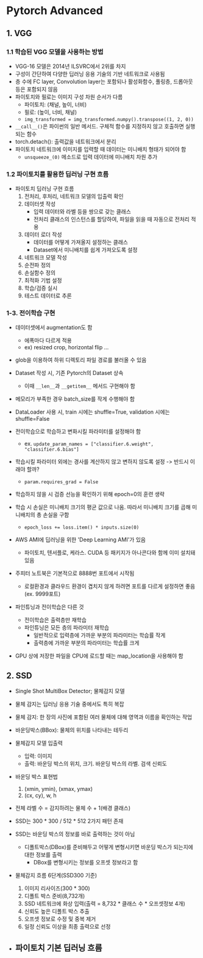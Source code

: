 # Pytorch Advanced

## 1. VGG

### 1.1 학습된 VGG 모델을 사용하는 방법
- VGG-16 모델은 2014년 ILSVRC에서 2위를 차지
- 구성이 간단하여 다양한 딥러닝 응용  기술의 기반 네트워크로 사용됨
- 층 수에 FC layer, Convolution layer는 포함되나 활성화함수, 풀링층, 드롭아웃 등은 포함되지 않음
- 파이토치와 필로는 이미지 구성 차원 순서가 다름
  - 파이토치: (채널, 높이, 너비)
  - 필로: (높이, 너비, 채널)
  - `img_transformed = img_transformed.numpy().transpose((1, 2, 0))`
- `__call__()`은 파이썬의 일반 메서드. 구체적 함수를 지정하지 않고 호출하면 실행되는 함수
- torch.detach(): 출력값을 네트워크에서 분리
- 파이토치 네트워크에 이미지를 입력할 때 데이터는 미니배치 형태가 되어야 함
  - `unsqueeze_(0)` 메소드로 입력 데이터에 미니배치 차원 추가

### 1.2 파이토치를 활용한 딥러닝 구현 흐름
- 파이토치 딥러닝 구현 흐름
   1. 전처리, 후처리, 네트워크 모델의 입출력 확인
   2. 데이터셋 작성
       - 입력 데이터와 라벨 등을 쌍으로 갖는 클래스
       - 전처리 클래스의 인스턴스를 할당하여, 파일을 읽을 때 자동으로 전처리 적용
   3. 데이터 로더 작성
       - 데이터를 어떻게 가져올지 설정하는 클래스
       - Dataset에서 미니배치를 쉽게 가져오도록 설정         
   4. 네트워크 모델 작성
   5. 순전파 정의
   6. 손실함수 정의
   7. 최적화 기법 설정
   8. 학습/검증 실시
   9. 테스트 데이터로 추론


### 1-3. 전이학습 구현
- 데이터셋에서 augmentation도 함
  - 에폭마다 다르게 적용
  - ex) resized crop, horizontal flip ...

- glob을 이용하여 하위 디렉토리 파일 경로를 불러올 수 있음

- Dataset 작성 시, 기존 Pytorch의 Dataset 상속
  - 이때 `__len__`과 `__getitem__` 메서드 구현해야 함

- 메모리가 부족한 경우 batch_size를 작게 수행해야 함
- DataLoader 사용 시, train 시에는 shuffle=True, validation 시에는 shuffle=False

- 전이학습으로 학습하고 변화시킬 파라미터를 설정해야 함
  - ex. `update_param_names = ["classifier.6.weight", "classifier.6.bias"]`
- 학습시킬 파라미터 외에는 경사를 계산하지 않고 변하지 않도록 설정 -> 반드시 이래야 할까?
  - `param.requires_grad = False`

- 학습하지 않을 시 검증 선능을 확인하기 위해 epoch=0의 훈련 생략
- 학습 시 손실은 미니배치 크기의 평균 값으로 나옴. 따라서 미니배치 크기를 곱해 미니배치의 총 손실을 구함
  - `epoch_loss += loss.item() * inputs.size(0)`


- AWS AMI에 딥러닝을 위한 'Deep Learning AMI'가 있음
  - 파이토치, 텐서플로, 케라스. CUDA 등 패키지가 아나콘다와 함께 이미 설치돼있음
- 주피터 노트북은 기본적으로 8888번 포트에서 시작됨
  - 로컬환경과 클라우드 환경이 겹치지 않게 하려면 포트를 다르게 설정하면 좋음(ex. 9999포트)


- 파인튜닝과 전이학습은 다른 것
  - 전이학습은 출력층만 재학습
  - 파인튜닝은 모든 층의 파라미터 재학습
    - 일반적으로 입력층에 가까운 부분의 파라미터는 학습률 작게
    - 출력층에 가까운 부분의 파라미터는 학습률 크게
- GPU 상에 저장한 파일을 CPU에 로드할 때는 map_location을 사용해야 함

## 2. SSD
- Single Shot MultiBox Detector; 물체감지 모델
- 물체 감지는 딥러닝 응용 기술 중에서도 특히 복잡
- 물체 감지: 한 장의 사진에 포함된 여러 물체에 대해 영역과 이름을 확인하는 작업
- 바운딩박스(BBox): 물체의 위치를 나타내는 테두리
- 물체감지 모델 입출력
  - 입력: 이미지
  - 출력: 바운딩 박스의 위치, 크기. 바운딩 박스의 라벨. 검색 신뢰도
- 바운딩 박스 표현법
  1. (xmin, ymin), (xmax, ymax)
  2. (cx, cy), w, h
- 전체 라벨 수 = 감지하려는 물체 수 + 1(배경 클래스)
- SSD는 300 * 300 / 512 * 512 2가지 패턴 존재
- SSD는 바운딩 박스의 정보를 바로 출력하는 것이 아님
  - 디폴트박스(DBox)를 준비해두고 어떻게 변형시키면 바운딩 박스가 되는지에 대한 정보를 출력
    - DBox를 변형시키는 정보를 오프셋 정보라고 함
- 물체감지 흐름 6단계(SSD300 기준)
  1. 이미지 리사이즈(300 * 300)
  2. 디폴트 박스 준비(8,732개)
  3. SSD 네트워크에 화상 입력(출력 = 8,732 * 클래스 수 * 오프셋정보 4개)
  4. 신뢰도 높은 디폴트 박스 추출
  5. 오프셋 정보로 수정 및 중복 제거
  6. 일정 신뢰도 이상을 최종 출력으로 선정

- 파이토치 기본 딥러닝 흐름
  - 